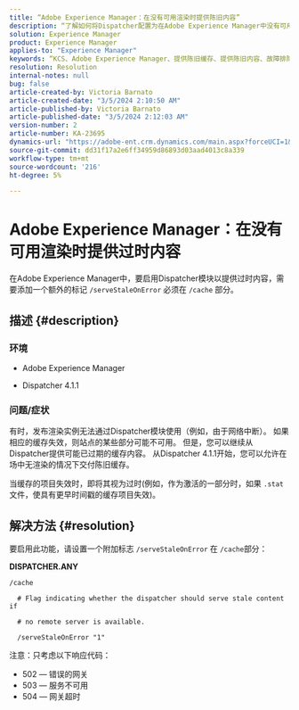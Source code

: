 ```yaml
---
title: “Adobe Experience Manager：在没有可用渲染时提供陈旧内容”
description: “了解如何将Dispatcher配置为在Adobe Experience Manager中没有可用渲染时允许交付过时缓存。”
solution: Experience Manager
product: Experience Manager
applies-to: "Experience Manager"
keywords: “KCS、Adobe Experience Manager、提供陈旧缓存、提供陈旧内容、故障排除、故障排除、调度程序、AEM”
resolution: Resolution
internal-notes: null
bug: false
article-created-by: Victoria Barnato
article-created-date: "3/5/2024 2:10:50 AM"
article-published-by: Victoria Barnato
article-published-date: "3/5/2024 2:12:03 AM"
version-number: 2
article-number: KA-23695
dynamics-url: "https://adobe-ent.crm.dynamics.com/main.aspx?forceUCI=1&pagetype=entityrecord&etn=knowledgearticle&id=8adb4f94-95da-ee11-904c-000d3a3110f0"
source-git-commit: dd31f17a2e6ff34959d86893d03aad4013c8a339
workflow-type: tm+mt
source-wordcount: '216'
ht-degree: 5%

---
```


# Adobe Experience Manager：在没有可用渲染时提供过时内容


在Adobe Experience Manager中，要启用Dispatcher模块以提供过时内容，需要添加一个额外的标记 `/serveStaleOnError` 必须在 `/cache` 部分。

## 描述 {#description}


### <b>环境</b>

- Adobe Experience Manager


- Dispatcher 4.1.1


### <b>问题/症状</b>

有时，发布渲染实例无法通过Dispatcher模块使用（例如，由于网络中断）。 如果相应的缓存失效，则站点的某些部分可能不可用。 但是，您可以继续从Dispatcher提供可能已过期的缓存内容。 从Dispatcher 4.1.1开始，您可以允许在场中无渲染的情况下交付陈旧缓存。

当缓存的项目失效时，即将其视为过时(例如，作为激活的一部分时，如果 `.stat` 文件，使具有更早时间戳的缓存项目失效)。


## 解决方法 {#resolution}


要启用此功能，请设置一个附加标志 `/serveStaleOnError` 在 `/cache`部分：

<b>DISPATCHER.ANY</b>


```
/cache

  # Flag indicating whether the dispatcher should serve stale content if

  # no remote server is available.

  /serveStaleOnError "1"
```




注意：只考虑以下响应代码：

- 502 — 错误的网关
- 503 — 服务不可用
- 504 — 网关超时

